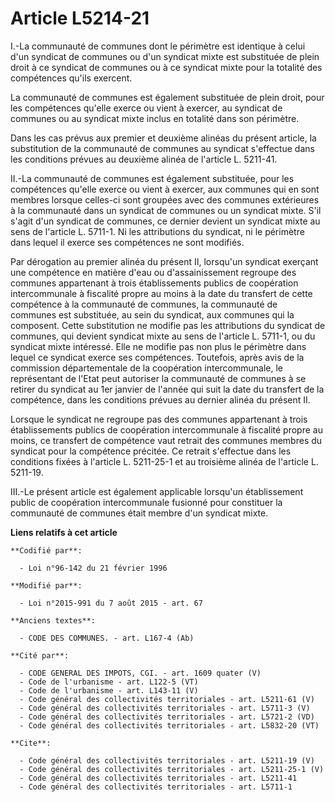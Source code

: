 # Article L5214-21

I.-La communauté de communes dont le périmètre est identique à celui d'un syndicat de communes ou d'un syndicat mixte est
substituée de plein droit à ce syndicat de communes ou à ce syndicat mixte pour la totalité des compétences qu'ils exercent. 

La communauté de communes est également substituée de plein droit, pour les compétences qu'elle exerce ou vient à exercer, au
syndicat de communes ou au syndicat mixte inclus en totalité dans son périmètre. 

Dans les cas prévus aux premier et deuxième alinéas du présent article, la substitution de la communauté de communes au
syndicat s'effectue dans les conditions prévues au deuxième alinéa de l'article L. 5211-41. 

II.-La communauté de communes est également substituée, pour les compétences qu'elle exerce ou vient à exercer, aux communes
qui en sont membres lorsque celles-ci sont groupées avec des communes extérieures à la communauté dans un syndicat de
communes ou un syndicat mixte. S'il s'agit d'un syndicat de communes, ce dernier devient un syndicat mixte au sens de
l'article L. 5711-1. Ni les attributions du syndicat, ni le périmètre dans lequel il exerce ses compétences ne sont
modifiés. 

Par dérogation au premier alinéa du présent II, lorsqu'un syndicat exerçant une compétence en matière d'eau ou
d'assainissement regroupe des communes appartenant à trois établissements publics de coopération intercommunale à fiscalité
propre au moins à la date du transfert de cette compétence à la communauté de communes, la communauté de communes est
substituée, au sein du syndicat, aux communes qui la composent. Cette substitution ne modifie pas les attributions du
syndicat de communes, qui devient syndicat mixte au sens de l'article L. 5711-1, ou du syndicat mixte intéressé. Elle ne
modifie pas non plus le périmètre dans lequel ce syndicat exerce ses compétences. Toutefois, après avis de la commission
départementale de la coopération intercommunale, le représentant de l'Etat peut autoriser la communauté de communes à se
retirer du syndicat au 1er janvier de l'année qui suit la date du transfert de la compétence, dans les conditions prévues au
dernier alinéa du présent II. 

Lorsque le syndicat ne regroupe pas des communes appartenant à trois établissements publics de coopération intercommunale à
fiscalité propre au moins, ce transfert de compétence vaut retrait des communes membres du syndicat pour la compétence
précitée. Ce retrait s'effectue dans les conditions fixées à l'article L. 5211-25-1 et au troisième alinéa de l'article L.
5211-19. 

III.-Le présent article est également applicable lorsqu'un établissement public de coopération intercommunale fusionné pour
constituer la communauté de communes était membre d'un syndicat mixte.

**Liens relatifs à cet article**

	**Codifié par**:

	  - Loi n°96-142 du 21 février 1996

	**Modifié par**:

	  - Loi n°2015-991 du 7 août 2015 - art. 67

	**Anciens textes**:

	  - CODE DES COMMUNES. - art. L167-4 (Ab)

	**Cité par**:

	  - CODE GENERAL DES IMPOTS, CGI. - art. 1609 quater (V)
	  - Code de l'urbanisme - art. L122-5 (VT)
	  - Code de l'urbanisme - art. L143-11 (V)
	  - Code général des collectivités territoriales - art. L5211-61 (V)
	  - Code général des collectivités territoriales - art. L5711-3 (V)
	  - Code général des collectivités territoriales - art. L5721-2 (VD)
	  - Code général des collectivités territoriales - art. L5832-20 (VT)

	**Cite**:

	  - Code général des collectivités territoriales - art. L5211-19 (V)
	  - Code général des collectivités territoriales - art. L5211-25-1 (V)
	  - Code général des collectivités territoriales - art. L5211-41
	  - Code général des collectivités territoriales - art. L5711-1
